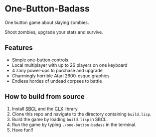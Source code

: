# One-Button-Badass
One button game about slaying zombies.

Shoot zombies, upgrade your stats and survive.

## Features
- Simple one-button controls
- Local multiplayer with up to 26 players on one keyboard
- 4 zany power-ups to purchase and upgrade
- Charmingly horrible Atari 2600-esque graphics
- Endless hordes of undead corpses to battle

## How to build from source
1. Install [SBCL](https://www.sbcl.org/) and the [CLX](https://packages.debian.org/stable/lisp/cl-clx-sbcl) library.
2. Clone this repo and navigate to the directory containing `build.lisp`.
3. Build the game by loading `build.lisp` in SBCL.
4. Run the game by typing `./one-button-badass` in the terminal.
5. Have fun!!
